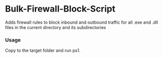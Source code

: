 # Bulk-Firewall-Block-Script

Adds firewall rules to block inbound and outbound traffic for all .exe and .dll files in the current directory and its subdirectories

### Usage
Copy to the target folder and run ps1.
